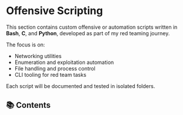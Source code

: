 # Offensive Scripting

This section contains custom offensive or automation scripts
written in **Bash**, **C**, and **Python**, developed as part of my red teaming journey.

The focus is on:
- Networking utilities
- Enumeration and exploitation automation
- File handling and process control
- CLI tooling for red team tasks

Each script will be documented and tested in isolated folders.

## 📚 Contents

<!-- Add links to section files here -->
